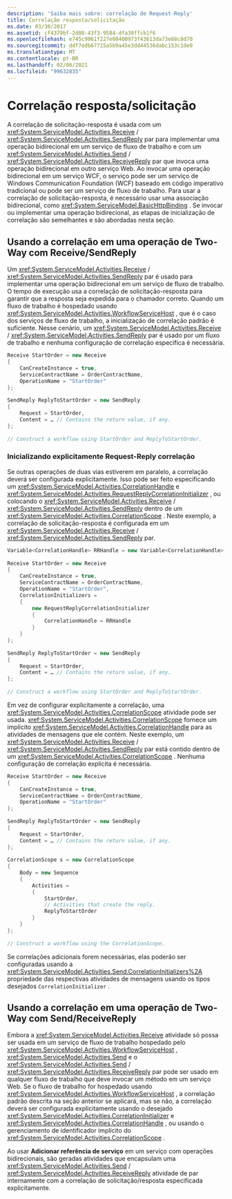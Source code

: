 ```yaml
---
description: 'Saiba mais sobre: correlação de Request-Reply'
title: Correlação resposta/solicitação
ms.date: 03/30/2017
ms.assetid: cf4379bf-2d08-43f3-9584-dfa30ffcb1f6
ms.openlocfilehash: e745c9061f227e08400973f43613da73e68c8d70
ms.sourcegitcommit: ddf7edb67715a5b9a45e3dd44536dabc153c1de0
ms.translationtype: MT
ms.contentlocale: pt-BR
ms.lasthandoff: 02/06/2021
ms.locfileid: "99632835"
---
```

# <a name="request-reply-correlation"></a>Correlação resposta/solicitação

A correlação de solicitação-resposta é usada com um <xref:System.ServiceModel.Activities.Receive> / <xref:System.ServiceModel.Activities.SendReply> par para implementar uma operação bidirecional em um serviço de fluxo de trabalho e com um <xref:System.ServiceModel.Activities.Send> / <xref:System.ServiceModel.Activities.ReceiveReply> par que invoca uma operação bidirecional em outro serviço Web. Ao invocar uma operação bidirecional em um serviço WCF, o serviço pode ser um serviço de Windows Communication Foundation (WCF) baseado em código imperativo tradicional ou pode ser um serviço de fluxo de trabalho. Para usar a correlação de solicitação-resposta, é necessário usar uma associação bidirecional, como <xref:System.ServiceModel.BasicHttpBinding> . Se invocar ou implementar uma operação bidirecional, as etapas de inicialização de correlação são semelhantes e são abordadas nesta seção.  
  
## <a name="using-correlation-in-a-two-way-operation-with-receivesendreply"></a>Usando a correlação em uma operação de Two-Way com Receive/SendReply  

 Um <xref:System.ServiceModel.Activities.Receive> / <xref:System.ServiceModel.Activities.SendReply> par é usado para implementar uma operação bidirecional em um serviço de fluxo de trabalho. O tempo de execução usa a correlação de solicitação-resposta para garantir que a resposta seja expedida para o chamador correto. Quando um fluxo de trabalho é hospedado usando <xref:System.ServiceModel.Activities.WorkflowServiceHost> , que é o caso dos serviços de fluxo de trabalho, a inicialização de correlação padrão é suficiente. Nesse cenário, um <xref:System.ServiceModel.Activities.Receive> / <xref:System.ServiceModel.Activities.SendReply> par é usado por um fluxo de trabalho e nenhuma configuração de correlação específica é necessária.  
  
```csharp  
Receive StartOrder = new Receive  
{  
    CanCreateInstance = true,  
    ServiceContractName = OrderContractName,  
    OperationName = "StartOrder"  
};  
  
SendReply ReplyToStartOrder = new SendReply  
{  
    Request = StartOrder,  
    Content = … // Contains the return value, if any.  
};  
  
// Construct a workflow using StartOrder and ReplyToStartOrder.  
```  
  
### <a name="explicitly-initializing-request-reply-correlation"></a>Inicializando explicitamente Request-Reply correlação  

 Se outras operações de duas vias estiverem em paralelo, a correlação deverá ser configurada explicitamente. Isso pode ser feito especificando um <xref:System.ServiceModel.Activities.CorrelationHandle> e <xref:System.ServiceModel.Activities.RequestReplyCorrelationInitializer> , ou colocando o <xref:System.ServiceModel.Activities.Receive> / <xref:System.ServiceModel.Activities.SendReply> dentro de um <xref:System.ServiceModel.Activities.CorrelationScope> . Neste exemplo, a correlação de solicitação-resposta é configurada em um <xref:System.ServiceModel.Activities.Receive> / <xref:System.ServiceModel.Activities.SendReply> par.  
  
```csharp  
Variable<CorrelationHandle> RRHandle = new Variable<CorrelationHandle>();  
  
Receive StartOrder = new Receive  
{  
    CanCreateInstance = true,  
    ServiceContractName = OrderContractName,  
    OperationName = "StartOrder",  
    CorrelationInitializers =  
    {  
        new RequestReplyCorrelationInitializer  
        {  
            CorrelationHandle = RRHandle  
        }  
    }  
};  
  
SendReply ReplyToStartOrder = new SendReply  
{  
    Request = StartOrder,  
    Content = … // Contains the return value, if any.  
};  
  
// Construct a workflow using StartOrder and ReplyToStartOrder.  
```  
  
 Em vez de configurar explicitamente a correlação, uma <xref:System.ServiceModel.Activities.CorrelationScope> atividade pode ser usada. <xref:System.ServiceModel.Activities.CorrelationScope> fornece um implícito <xref:System.ServiceModel.Activities.CorrelationHandle> para as atividades de mensagens que ele contém. Neste exemplo, um <xref:System.ServiceModel.Activities.Receive> / <xref:System.ServiceModel.Activities.SendReply> par está contido dentro de um <xref:System.ServiceModel.Activities.CorrelationScope> . Nenhuma configuração de correlação explícita é necessária.  
  
```csharp  
Receive StartOrder = new Receive  
{  
    CanCreateInstance = true,  
    ServiceContractName = OrderContractName,  
    OperationName = "StartOrder"  
};  
  
SendReply ReplyToStartOrder = new SendReply  
{  
    Request = StartOrder,  
    Content = … // Contains the return value, if any.  
};  
  
CorrelationScope s = new CorrelationScope  
{  
    Body = new Sequence  
    {  
        Activities =
        {  
            StartOrder,  
            // Activities that create the reply.  
            ReplyToStartOrder  
        }  
    }  
};  
  
// Construct a workflow using the CorrelationScope.  
```  
  
 Se correlações adicionais forem necessárias, elas poderão ser configuradas usando a <xref:System.ServiceModel.Activities.Send.CorrelationInitializers%2A> propriedade das respectivas atividades de mensagens usando os tipos desejados `CorrelationInitializer` .  
  
## <a name="using-correlation-in-a-two-way-operation-with-sendreceivereply"></a>Usando a correlação em uma operação de Two-Way com Send/ReceiveReply  

 Embora a <xref:System.ServiceModel.Activities.Receive> atividade só possa ser usada em um serviço de fluxo de trabalho hospedado pelo <xref:System.ServiceModel.Activities.WorkflowServiceHost> , <xref:System.ServiceModel.Activities.Send> e o <xref:System.ServiceModel.Activities.Send> / <xref:System.ServiceModel.Activities.ReceiveReply> par pode ser usado em qualquer fluxo de trabalho que deve invocar um método em um serviço Web. Se o fluxo de trabalho for hospedado usando <xref:System.ServiceModel.Activities.WorkflowServiceHost> , a correlação padrão descrita na seção anterior se aplicará, mas se não, a correlação deverá ser configurada explicitamente usando o desejado <xref:System.ServiceModel.Activities.CorrelationInitializer> e <xref:System.ServiceModel.Activities.CorrelationHandle> , ou usando o gerenciamento de identificador implícito do <xref:System.ServiceModel.Activities.CorrelationScope> .  
  
 Ao usar **Adicionar referência de serviço** em um serviço com operações bidirecionais, são geradas atividades que encapsulam uma <xref:System.ServiceModel.Activities.Send> / <xref:System.ServiceModel.Activities.ReceiveReply> atividade de par internamente com a correlação de solicitação/resposta especificada explicitamente.

